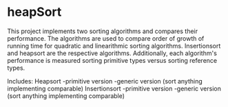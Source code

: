 # heapSort

This project implements two sorting algorithms and compares their performance.  The algorithms are used to compare order of growth of running time 
for quadratic and linearithmic sorting algorithms.  Insertionsort and heapsort are the respective algorithms.  Additionally, each algorithm's 
performance is measured sorting primitive types versus sorting reference types.  

Includes:
Heapsort
    -primitive version
    -generic version (sort anything implementing comparable)
Insertionsort
    -primitive version
    -generic version (sort anything implementing comparable)
